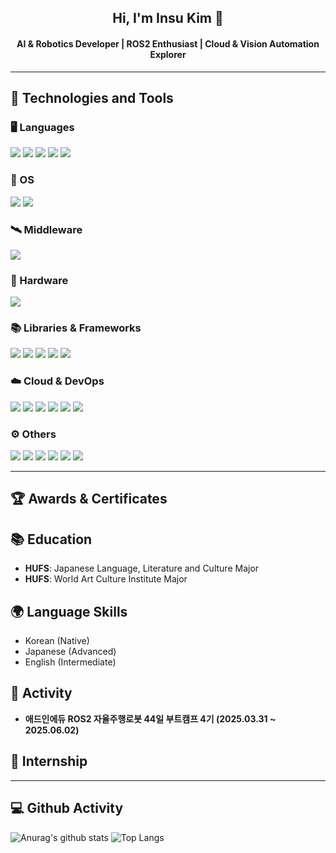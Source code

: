 <h2 align="center">Hi, I'm Insu Kim 👋</h2>
<h4 align="center">AI & Robotics Developer | ROS2 Enthusiast | Cloud & Vision Automation Explorer</h4>

---

## 🔧 Technologies and Tools 

### 🖥️ Languages
<img src="https://img.shields.io/badge/Python-14354C?style=for-the-badge&logo=python&logoColor=white"> <img src="https://img.shields.io/badge/HTML5-E97109?style=for-the-badge&logo=html5&logoColor=white"> <img src="https://img.shields.io/badge/DART-0175C2?style=for-the-badge&logo=dart&logoColor=white"> <img src="https://img.shields.io/badge/JavaScript-F7DF1E?style=for-the-badge&logo=javascript&logoColor=black"> <img src="https://img.shields.io/badge/C++-00599C?style=for-the-badge&logo=cplusplus&logoColor=white">

### 🧭 OS
<img src="https://img.shields.io/badge/Windows-0078D6?style=for-the-badge&logo=windows&logoColor=white"> <img src="https://img.shields.io/badge/Ubuntu-E95420?style=for-the-badge&logo=ubuntu&logoColor=white">

### 🛰️ Middleware
<img src="https://img.shields.io/badge/ROS-000000?style=for-the-badge&logo=ROS&logoColor=white">

### 🔩 Hardware
<img src="https://img.shields.io/badge/Raspberry%20Pi-A22846?style=for-the-badge&logo=Raspberry%20Pi&logoColor=white">

### 📚 Libraries & Frameworks
<img src="https://img.shields.io/badge/PyTorch-EE4C2C?style=for-the-badge&logo=PyTorch&logoColor=white"> <img src="https://img.shields.io/badge/TensorFlow-FF6F00?style=for-the-badge&logo=tensorflow&logoColor=white"> <img src="https://img.shields.io/badge/OpenCV-696969?style=for-the-badge&logo=OpenCV&logoColor=white"> <img src="https://img.shields.io/badge/Flask-000000?style=for-the-badge&logo=flask&logoColor=white"> <img src="https://img.shields.io/badge/FastAPI-009688?style=for-the-badge&logo=fastapi&logoColor=white">

### ☁️ Cloud & DevOps
<img src="https://img.shields.io/badge/AWS-232F3E?style=for-the-badge&logo=amazonaws&logoColor=white"> <img src="https://img.shields.io/badge/Amazon%20S3-569A31?style=for-the-badge&logo=amazons3&logoColor=white"> <img src="https://img.shields.io/badge/AWS%20ELB-FF9900?style=for-the-badge&logo=awselasticloadbalancing&logoColor=white"> <img src="https://img.shields.io/badge/Amazon%20RDS-527FFF?style=for-the-badge&logo=amazonrds&logoColor=white"> <img src="https://img.shields.io/badge/CloudWatch-FF4F8B?style=for-the-badge&logo=amazoncloudwatch&logoColor=white"> <img src="https://img.shields.io/badge/docker-%230db7ed.svg?style=for-the-badge&logo=docker&logoColor=white">

### ⚙️ Others
<img src="https://img.shields.io/badge/GIT-E44C30?style=for-the-badge&logo=git&logoColor=white"> <img src="https://img.shields.io/badge/Github Actions-2088FF?style=for-the-badge&logo=githubactions&logoColor=white"> <img src="https://img.shields.io/badge/PostgreSQL-316192?style=for-the-badge&logo=postgresql&logoColor=white"> <img src="https://img.shields.io/badge/MySQL-00BFFF?style=for-the-badge&logo=mysql&logoColor=white"> <img src="https://img.shields.io/badge/Jira-0052CC?style=for-the-badge&logo=jira&logoColor=white"> <img src="https://img.shields.io/badge/Confluence-172B4D?style=for-the-badge&logo=confluence&logoColor=white">

---

## 🏆 Awards & Certificates

## 📚 Education
- **HUFS**: Japanese Language, Literature and Culture Major  
- **HUFS**: World Art Culture Institute Major  

## 🌍 Language Skills
- Korean (Native)
- Japanese (Advanced)
- English (Intermediate)

## 🚀 Activity 
- **애드인에듀 ROS2 자율주행로봇 44일 부트캠프 4기 (2025.03.31 ~ 2025.06.02)**

## 💼 Internship

---

<h2> 💻 Github Activity </h2>

![Anurag's github stats](https://github-readme-stats.vercel.app/api?username=szara7678&show_icons=true&theme=tokyonight)
![Top Langs](https://github-readme-stats.vercel.app/api/top-langs/?username=szara7678&layout=compact&theme=tokyonight)
